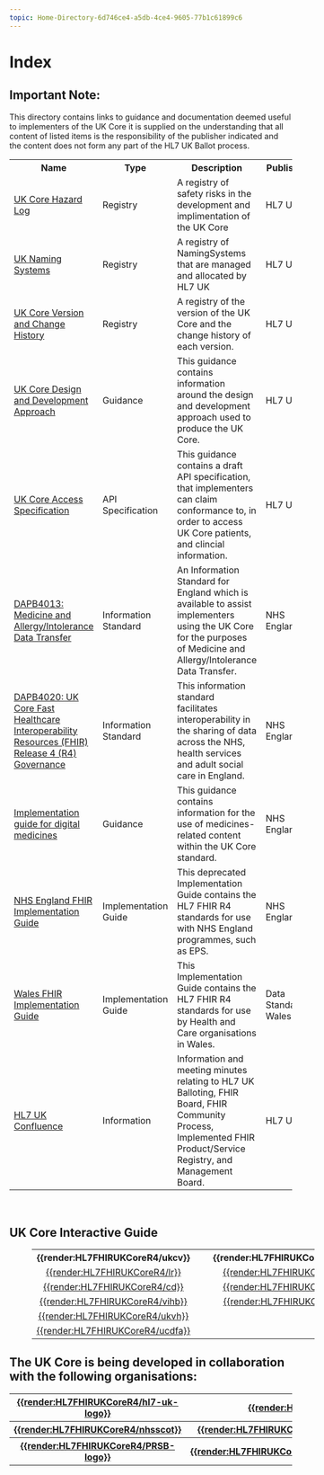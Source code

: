 ```yaml
---
topic: Home-Directory-6d746ce4-a5db-4ce4-9605-77b1c61899c6
---
```

#  Index

<div markdown="span" class="alert alert-warning" role="alert"><i class="fa fa-information"></i>
<h2>Important Note:</h2>
This directory contains links to guidance and documentation deemed useful to implementers of the UK Core it is supplied on the understanding that all content of listed items is the responsibility of the publisher indicated and the content does not form any part of the HL7 UK Ballot process.  
</div>

<table id="assets">
<tr>
<th width="30%">Name</th>	
<th width="10%">Type</th>	
<th Width="40%">Description</th>
<th width="20%">Publisher</th>	
</tr>

<tr>
<td>
<a href="https://simplifier.net/guide/UK-Core-Hazard-Log/Home?version=current">UK Core Hazard Log</a></td>
<td>Registry</td>
<td>A registry of safety risks in the development and implimentation of the UK Core</td>
<td>HL7 UK
</tr>
<tr>
<td>
<a href="https://simplifier.net/guide/UKNamingSystems/Home?version=current">UK Naming Systems</a></td>
<td>Registry</td>
<td>A registry of NamingSystems that are managed and allocated by HL7 UK</td>
<td>HL7 UK
</tr>
<tr>
<td>
<a 
href="https://simplifier.net/guide/ukcoreversionhistory?version=current">UK Core Version and Change History </a></td>
<td>Registry</td>
<td>A registry of the version of the UK Core and the change history of each version.</td> 
<td>HL7 UK</td>
</tr>

<tr>
<td><a href="https://simplifier.net/guide/hl7fhirukcoredesignanddevelopmentapproach?version=current" target="_blank">UK Core Design and Development Approach</a></td>
<td>Guidance</td>
<td>This guidance contains information around the design and development approach used to produce the UK Core.</td>
<td>HL7 UK</td>
</tr>

<tr>
<td><a href="https://build.fhir.org/ig/HL7-UK/UK-Core-Access/index.html" target="_blank">UK Core Access Specification</a></td>
<td>API Specification</td>
<td>This guidance contains a draft API specification, that implementers can claim conformance to, in order to access UK Core patients, and clincial information.</td>
<td>HL7 UK</td>
</tr>

<tr>
<td><a href="https://digital.nhs.uk/data-and-information/information-standards/information-standards-and-data-collections-including-extractions/publications-and-notifications/standards-and-collections/dapb4013-medicine-and-allergy-intolerance-data-transfer" target="_blank">DAPB4013: Medicine and Allergy/Intolerance Data Transfer</a></td>
<td>Information Standard</td>
<td>An Information Standard for England which is available to assist implementers using the UK Core for the purposes of Medicine and Allergy/Intolerance Data Transfer.</td>
<td>NHS England</td>
</tr>

<tr>
<td><a href="https://digital.nhs.uk/data-and-information/information-standards/information-standards-and-data-collections-including-extractions/publications-and-notifications/standards-and-collections/dapb4020-uk-core-fhir-r4-governance" target="_blank">DAPB4020: UK Core Fast Healthcare Interoperability Resources (FHIR) Release 4 (R4) Governance</td>
<td>Information Standard</td>
<td>This information standard facilitates interoperability in the sharing of data across the NHS, health services and adult social care in England.</td>
<td>NHS England</td>
</tr>

<tr>
<td><a href="https://simplifier.net/guide/ukcoreimplementationguideformedicines/home?version=current" target="_blank">Implementation guide for digital medicines</a></td>
<td>Guidance</td>
<td>This guidance contains information for the use of medicines-related content within the UK Core standard.</td>
<td>NHS England</td>
</tr>

<tr>
<td><a 
href="https://simplifier.net/guide/nhsdigital?version=current">NHS England FHIR Implementation Guide</a></td>
<td>Implementation Guide</td>
<td>This deprecated Implementation Guide contains the HL7 FHIR R4 standards for use with NHS England programmes, such as EPS.</td> 
<td>NHS England</td>
</tr>

<tr>
<td><a 
href="https://simplifier.net/guide/fhir-standards-wales-implementation-guide?version=1.0.0">Wales FHIR Implementation Guide</a></td>
<td>Implementation Guide</td>
<td>This Implementation Guide contains the HL7 FHIR R4 standards for use by Health and Care organisations in Wales.</td> 
<td>Data Standards Wales</td>
</tr>

<tr>
<td><a href="https://confluence.hl7.org/display/HL7UK/HL7+UK+Home">HL7 UK Confluence</a></td>
<td>Information</td>
<td>Information and meeting minutes relating to HL7 UK Balloting, FHIR Board, FHIR Community Process, Implemented FHIR Product/Service Registry, and Management Board.</td>
<td>HL7 UK</td>
<tr>
</table>

<br/>

## UK Core Interactive Guide


<table style="margin-left: 8%; margin-right: 8%;">

<tr>
<th align="center"><a title="This section provides information about the different versions of the UK Core">{{render:HL7FHIRUKCoreR4/ukcv}}</a></th>
<th align="center">&nbsp;&nbsp;</th>
<th align="center"><a title="This section provides information about the approach and priciples used in the UK Core development">{{render:HL7FHIRUKCoreR4/htucid}}</a></th>
<th>&nbsp;&nbsp;</th>
<th align="center"><a title="This section provides information about the various UK Core processes">{{render:HL7FHIRUKCoreR4/ucp}}</a></th>
<th>&nbsp;&nbsp;</th>
<th align="center"><a title="This section provides information about other guides and standards associated with the UK Core">{{render:HL7FHIRUKCoreR4/osagawuc}}</a></th>
<th>&nbsp;&nbsp;</th>
<th align="center"><a title="This section provides information about other guides managed by HL7 UK">{{render:HL7FHIRUKCoreR4/ohig}}</a></th>
<th>&nbsp;&nbsp;</th>
<th align="center"><a title="This section provides information about engagement and groups associated with the UK Core">{{render:HL7FHIRUKCoreR4/bams}}</a></th>
</tr>

<tr>
<!-- row 1 -->
<td align="center"><a href="https://simplifier.net/guide/uk-core-implementation-guide?version=1.0.0" title="Click for the latest balloted version of UK Core">{{render:HL7FHIRUKCoreR4/lr}}</td>
<td align="center">&nbsp;&nbsp;</td>
<td align="center"><a href="https://simplifier.net/guide/HL7FHIRUKCoreDesignandDevelopmentApproach/Home/Asset-Design?version=current" title="Click to learn about the principles used in the UK Core development">{{render:HL7FHIRUKCoreR4/dp}}</td>
<td align="center">&nbsp;&nbsp;</td>
<td align="center"><a href="https://simplifier.net/guide/HL7FHIRUKCoreDesignandDevelopmentApproach/Home/AssuranceandEndorsement/Clinical-and-Technical-Assurance.guide.md?version=current" title="Click to find out what Clinical and Technical Assurance is">{{render:HL7FHIRUKCoreR4/cata}}</td>
<td align="center">&nbsp;&nbsp;</td>
<td align="center"><a href="https://digital.nhs.uk/data-and-information/information-standards/information-standards-and-data-collections-including-extractions/publications-and-notifications/standards-and-collections/dapb4013-medicine-and-allergy-intolerance-data-transfer" title="Click to find out about the NHS Digital Meds and Allergies standard">{{render:HL7FHIRUKCoreR4/maadr}}</td>
<td align="center">&nbsp;&nbsp;</td>
<td align="center"><a href="https://simplifier.net/guide/uknamingsystems/home" title="Click to find out about NamingSystems">{{render:HL7FHIRUKCoreR4/ns}}</td>
<td align="center">&nbsp;&nbsp;</td>
<td align="center"><a href="https://simplifier.net/guide/HL7FHIRUKCoreDesignandDevelopmentApproach/Home/AssuranceandEndorsement/HL7-UK-FHIR-Board.guide.md?version=current" title="Click to find out about the UK FHIR Board">{{render:HL7FHIRUKCoreR4/hufb}}</td>
</tr>

<!--row 2-->
<tr>
<td align="center"><a href="https://simplifier.net/guide/uk-core-implementation-guide-stu3-sequence?version=current" title="Click to view the current development for the next release of UK Core">{{render:HL7FHIRUKCoreR4/cd}}</td>
<td align="center">&nbsp;&nbsp;</td>
<td align="center"><a href="https://simplifier.net/guide/HL7FHIRUKCoreDesignandDevelopmentApproach/Home/Asset-Design/Profile-Design?version=current" title="Click to learn about the approach used to UK Core profile development">{{render:HL7FHIRUKCoreR4/pd}}</td>
<td align="center">&nbsp;&nbsp;</td>
<td align="center"><a href="https://simplifier.net/guide/HL7FHIRUKCoreDesignandDevelopmentApproach/Home/Management/Development-and-Release-Management?version=current" title="Click to learn about the UK Core change control process">{{render:HL7FHIRUKCoreR4/ccp}}</td>
<td align="center">&nbsp;&nbsp;</td>
<td align="center"><a href="https://simplifier.net/guide/ukcoreimplementationguideformedicines/home" title="Click to learn about Dose Syntax and how to implement medication">{{render:HL7FHIRUKCoreR4/igfdm}}</td>
<td align="center">&nbsp;&nbsp;</td>
<td align="center"><a href="https://simplifier.net/guide/hl7fhircareconnectprofilesstu3/home" title="Click to learn about CareConnect">{{render:HL7FHIRUKCoreR4/ccb}}</td>
<td align="center">&nbsp;&nbsp;</td>
<td align="center"><a href="https://simplifier.net/guide/HL7FHIRUKCoreDesignandDevelopmentApproach/Home/AssuranceandEndorsement/UK-FHIR-Delivery-Senior-Leadership-Team.guide.md?version=current" title="Click to learn what the UK FHIR Delivery SLT does">{{render:HL7FHIRUKCoreR4/utdslt}}</td>
</tr>

<!-- row 3-->
<tr>
<td align="center"><a href="https://simplifier.net/guide/uk-core-implementation-guide-stu2?version=1.1.3" title="Click for the version of UK Core which is currently being balloted by HL7 UK">{{render:HL7FHIRUKCoreR4/vihb}}</td>
<td align="center">&nbsp;&nbsp;</td>
<td align="center"><a href="https://simplifier.net/guide/HL7FHIRUKCoreDesignandDevelopmentApproach/Home/Management/Version-Management?version=current" title="click to see the versioning approach used in the UK Core">{{render:HL7FHIRUKCoreR4/va}}</td>
<td align="center">&nbsp;&nbsp;</td>
<td align="center"><a href="https://simplifier.net/guide/HL7FHIRUKCoreDesignandDevelopmentApproach/Home/Management/Development-and-Release-Management?version=current#OverviewofReleaseCycle" title="Click to learn about the UK Core release cycle">{{render:HL7FHIRUKCoreR4/rc}}</td>
<td align="center">&nbsp;&nbsp;</td>
<td align="center"></td>
<td align="center">&nbsp;&nbsp;</td>
<td align="center"></td>
<td align="center">&nbsp;&nbsp;</td>
<td align="center"><a href="https://simplifier.net/guide/HL7FHIRUKCoreDesignandDevelopmentApproach/Home/Engagement?version=current" title="Click to learn about engagement">{{render:HL7FHIRUKCoreR4/eng}}</td>
</tr>
<!-- row 4-->
<tr>
<td align="center"><a href="https://simplifier.net/guide/ukcoreversionhistory/home" title="Click for the version history of the UK Core">{{render:HL7FHIRUKCoreR4/ukvh}}</td>
<td align="center">&nbsp;&nbsp;</td>
<td align="center"></td>
<td align="center">&nbsp;&nbsp;</td>
<td align="center"></td>
<td align="center">&nbsp;&nbsp;</td>
<td align="center"></td>
<td align="center">&nbsp;&nbsp;</td>
<td align="center"></td>
<td align="center">&nbsp;&nbsp;</td>
<td align="center"></td>
</tr>
<!-- row 5-->
<tr>
<td align="center"><a href="https://simplifier.net/guide/ukcoreimplementationguideassetsindevelopment/home" title="Click for the UK Core FHIR assets that are in the early stages of development">{{render:HL7FHIRUKCoreR4/ucdfa}}</td>
<td align="center">&nbsp;&nbsp;</td>
<td align="center">
<td align="center">&nbsp;&nbsp;</td>
<td align="center"></td>
<td align="center">&nbsp;&nbsp;</td>
<td align="center"></td>
<td align="center">&nbsp;&nbsp;</td>
<td align="center"></td>
<td align="center">&nbsp;&nbsp;</td>
<td align="center"></td>
</tr>

</table>


## The UK Core is being developed in collaboration with the following organisations:

<table align="center">
  <tr>
  <th align="center"><a href="https://www.hl7.org.uk/">{{render:HL7FHIRUKCoreR4/hl7-uk-logo}}</a></th>
  <th align="center" colspan=2><a href="https://digital.nhs.uk/">{{render:HL7FHIRUKCoreR4/nhs-england-logo}}</a></th>
  <th align="center"><a href="https://dhcw.nhs.wales/">{{render:HL7FHIRUKCoreR4/DHCW-logo-RGB-Blue}}</a></th>
  <th align="center"><a href="https://www.interopen.org/">{{render:HL7FHIRUKCoreR4/INTEROpen-logo}}</a></th>
  </tr>
  <tr>
  <th align="center"><a href="https://www.scot.nhs.uk/">{{render:HL7FHIRUKCoreR4/nhsscot}}</a></th>
  <th align="center"><a href="http://www.hscboard.hscni.net">{{render:HL7FHIRUKCoreR4/hsc}}</a></th>
  <th align="center"><a href="https://www.digitalhealth.net/health-cio-network-advisory-panel/">{{render:HL7FHIRUKCoreR4/cio}}</a></th>
  <th align="center"><a href="https://www.digitalhealth.net/ccio-network-advisory-panel/">{{render:HL7FHIRUKCoreR4/ccio}}</a></th>
  <th align="center"><a href="https://www.nhs.wales/">{{render:HL7FHIRUKCoreR4/NHSwales}}</a></th>
  </tr>
  <tr>
  <th align="center"><a href="https://theprsb.org/">{{render:HL7FHIRUKCoreR4/PRSB-logo}}</a></th>
  <th align="center"><a href="https://www.techuk.org/health-and-social-care-programme.html">{{render:HL7FHIRUKCoreR4/techuk}}</a></th>
 <th align="center"><a href="https://caspa.care/">{{render:HL7FHIRUKCoreR4/caspa}}</a></th>
  <th align="center"><a href="https://facultyofclinicalinformatics.org.uk/">{{render:HL7FHIRUKCoreR4/foci}}</a></th>
   <th align="center"><a href="https://www.bcs.org/membership/member-communities/bcs-health-and-care/">{{render:HL7FHIRUKCoreR4/bcs}}</a></th>
  </tr>
</table>











